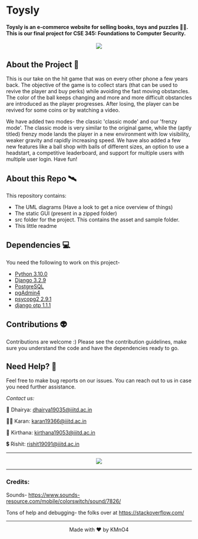 # Toysly
#### Toysly is an e-commerce website for selling books, toys and puzzles 🧸🧩. This is our final project for CSE 345: Foundations to Computer Security.


<p align="center">
  <img src="https://user-images.githubusercontent.com/55681207/140998423-9b7adcd1-7eb6-4b2e-8a9d-82f66a99dff3.jpeg">
</p>




## About the Project 🌌
This is our take on the hit game that was on every other phone a few years back. The objective of the game is to collect stars (that can be used to revive the player and buy perks) while avoiding the fast moving obstancles. The color of the ball keeps changing and more and more difficult obstancles are introduced as the player progresses. After losing, the player can be revived for some coins or by watching a video.


We have added two modes- the classic 'classic mode' and our 'frenzy mode'. The classic mode is very similar to the original game, while the (aptly titled) frenzy mode lands the player in a new environment with low visibility, weaker gravity and rapidly increasing speed. We have also added a few new features like a ball shop with balls of different sizes, an option to use a headstart, a competitive leaderboard, and support for multiple users with multiple user login. Have fun!

## About this Repo 🛰️
This repository contains:
* The UML diagrams (Have a look to get a nice overview of things)
* The static GUI (present in a zipped folder)
* src folder for the project. This contains the asset and sample folder.
* This little readme


## Dependencies 💻
You need the following to work on this project-
* [Python 3.10.0](https://www.python.org/downloads/)
* [Django 3.2.9](https://www.djangoproject.com/download/)
* [PostgreSQL](https://www.postgresql.org/download/)
* [pgAdmin4](https://www.pgadmin.org/download/)
* [psycopg2 2.9.1](https://pypi.org/project/psycopg2/)
* [django otp 1.1.1](https://pypi.org/project/django-otp/)



## Contributions 👽
Contributions are welcome :) Please see the contribution guidelines, make sure you understand the code and have the dependencies ready to go.


## Need Help? 🤝
Feel free to make bug reports on our issues. You can reach out to us in case you need further assistance. 

*Contact us:*

🎨 Dhairya: dhairya19035@iiitd.ac.in

👴🏻 Karan: karan19366@iiitd.ac.in

🧠 Kirthana: kirthana19053@iiitd.ac.in

💲  Rishit: rishit19091@iiitd.ac.in


*****


<p align="center">
  <img src="https://user-images.githubusercontent.com/55681207/107292614-27c52b00-6a90-11eb-8e9a-a082e2f5f4c6.png">
</p>


*****

### Credits:

Sounds- https://www.sounds-resource.com/mobile/colorswitch/sound/7826/

Tons of help and debugging- the folks over at https://stackoverflow.com/

*****

<p align="center">
Made with ❤️ by KMnO4
</p>
